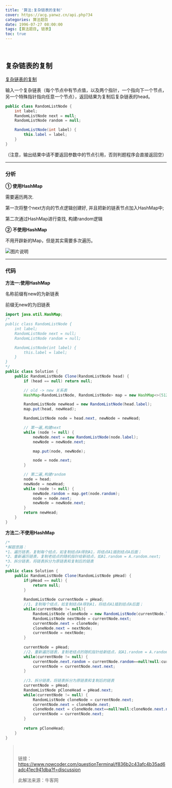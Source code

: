```yaml
---
title: '算法:复杂链表的复制'
cover: https://acg.yanwz.cn/api.php?34
categories: 算法题目
date: 1996-07-27 08:00:00
tags: [算法题目, 链表]
toc: true
---
```


<br/>

<!--more-->

## 复杂链表的复制

[复杂链表的复制](https://www.nowcoder.com/practice/f836b2c43afc4b35ad6adc41ec941dba?tpId=13&tqId=11178&tPage=2&rp=1&ru=%2Fta%2Fcoding-interviews&qru=%2Fta%2Fcoding-interviews%2Fquestion-ranking)

输入一个复杂链表（每个节点中有节点值，以及两个指针，一个指向下一个节点，另一个特殊指针指向任意一个节点），返回结果为复制后复杂链表的head。

```java
public class RandomListNode {
    int label;
    RandomListNode next = null;
    RandomListNode random = null;

    RandomListNode(int label) {
        this.label = label;
    }
}
```

（注意，输出结果中请不要返回参数中的节点引用，否则判题程序会直接返回空）

****

### 分析

**① 使用HashMap**

需要遍历两次.

第一次将整个next方向的节点逻辑创建好, 并且把新的链表节点加入HashMap中;

第二次通过HashMap进行查找, 构建random逻辑

**② 不使用HashMap**

不用开辟新的Map，但是其实需要多次遍历。

![图片说明](https://uploadfiles.nowcoder.com/images/20190817/1687_1566007452847_156049DB72618CDDC4D5C4002CBC6403)

****

### 代码

**方法一:使用HashMap**

名称前缀有new的为新链表

前缀无new的为旧链表

```java
import java.util.HashMap;
/*
public class RandomListNode {
    int label;
    RandomListNode next = null;
    RandomListNode random = null;

    RandomListNode(int label) {
        this.label = label;
    }
}
*/
public class Solution {
    public RandomListNode Clone(RandomListNode head) {
        if (head == null) return null;

        // old -> new 关系表
        HashMap<RandomListNode, RandomListNode> map = new HashMap<>(512);

        RandomListNode newHead = new RandomListNode(head.label);
        map.put(head, newHead);

        RandomListNode node = head.next, newNode = newHead;

        // 第一遍,构建next
        while (node != null) {
            newNode.next = new RandomListNode(node.label);
            newNode = newNode.next;

            map.put(node, newNode);

            node = node.next;
        }

        // 第二遍,构建random
        node = head;
        newNode = newHead;
        while (node != null) {
            newNode.random = map.get(node.random);
            node = node.next;
            newNode = newNode.next;
        }
        return newHead;
    }
}
```

**方法二:不使用HashMap**

```java
/*
*解题思路：
*1、遍历链表，复制每个结点，如复制结点A得到A1，将结点A1插到结点A后面；
*2、重新遍历链表，复制老结点的随机指针给新结点，如A1.random = A.random.next;
*3、拆分链表，将链表拆分为原链表和复制后的链表
*/
public class Solution {
    public RandomListNode Clone(RandomListNode pHead) {
        if(pHead == null) {
            return null;
        }
 
        RandomListNode currentNode = pHead;
        //1、复制每个结点，如复制结点A得到A1，将结点A1插到结点A后面；
        while(currentNode != null){
            RandomListNode cloneNode = new RandomListNode(currentNode.label);
            RandomListNode nextNode = currentNode.next;
            currentNode.next = cloneNode;
            cloneNode.next = nextNode;
            currentNode = nextNode;
        }
 
        currentNode = pHead;
        //2、重新遍历链表，复制老结点的随机指针给新结点，如A1.random = A.random.next;
        while(currentNode != null) {
            currentNode.next.random = currentNode.random==null?null:currentNode.random.next;
            currentNode = currentNode.next.next;
        }
 
        //3、拆分链表，将链表拆分为原链表和复制后的链表
        currentNode = pHead;
        RandomListNode pCloneHead = pHead.next;
        while(currentNode != null) {
            RandomListNode cloneNode = currentNode.next;
            currentNode.next = cloneNode.next;
            cloneNode.next = cloneNode.next==null?null:cloneNode.next.next;
            currentNode = currentNode.next;
        }
 
        return pCloneHead;
    }
}
```

><br/>
>
>链接：https://www.nowcoder.com/questionTerminal/f836b2c43afc4b35ad6adc41ec941dba?f=discussion
>
>此解法来源：牛客网